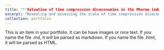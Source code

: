 ```yaml
---
title: "*"Valuation of time compression diseconomies in the Pharma industry"* - Master Thesis"
excerpt: "Revealing and assessing the scale of time compression diseconomies in the US Pharma industry using time series regressions. Discussing its impacts on current firm valuation and M&A process."
collection: portfolio
---
```


This is an item in your portfolio. It can be have images or nice text. If you name the file .md, it will be parsed as markdown. If you name the file .html, it will be parsed as HTML. 
